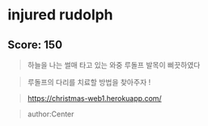 # injured rudolph
## Score: 150

> 하늘을 나는 썰매 타고 있는 와중 루돌프 발목이 삐끗하였다

> 루돌프의 다리를 치료할 방법을 찾아주자 !

> https://christmas-web1.herokuapp.com/

> author:Center